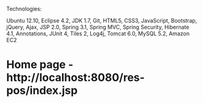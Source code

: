 Technologies:

Ubuntu 12.10, Eclipse 4.2, JDK 1.7, Git, HTML5, CSS3, JavaScript, Bootstrap, jQuery, Ajax, JSP 2.0, Spring 3.1, Spring MVC, Spring Security, Hibernate 4.1, Annotations, JUnit 4, Tiles 2, Log4j, Tomcat 6.0, MySQL 5.2, Amazon EC2

Home page - http://localhost:8080/res-pos/index.jsp
===========
